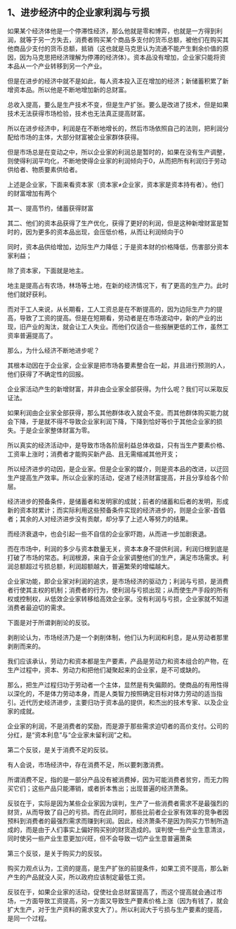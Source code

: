 <h2>1、<b>进步经济中的企业家利润与亏损</b></h2><p data-pid="KfP0L4FE">如果某个经济体他是一个停滞性经济，那么他就是零和博弈，也就是一方得到利润，就等于另一方失去，消费者购买某个商品多支付的货币总额，被他们在购买其他商品少支付的货币总额，抵销（这也就是马克思认为流通不能产生剩余价值的原因，因为马克思把经济理解为停滞的经济体）。资本品没有增加，企业家只能将资本品从一个产业转移到另一个产业。</p><p data-pid="3dQWgjez">但是在进步的经济中就不是如此，每人资本投入正在增加的经济；新储蓄积累了新增资本品。所以他是不断地增加新的总财富。</p><p data-pid="siNe5CtN">总收入提高，要么是生产技术不变，但是生产扩张。要么是改进了技术，但是如果技术无法获得市场检验，技术也无法真正提高财富。</p><p data-pid="LeVp4xWh">所以在进步经济中，利润是在不断地增长的，然后市场依照自己的法则，把利润分配给市场的主体，大部分财富被企业家群体获得。</p><p data-pid="QV2QZfEL">但是市场总是在变动之中，所以企业家的利润总是暂时的，如果在没有生产调整，则使得利润平均化，不断地使得企业家的利润倾向于0，从而把所有利润归于劳动供给者、物质要素供给者。</p><p data-pid="U1ctrgXM">上述是企业家，下面来看资本家（资本家≠企业家，资本家是资本持有者）。他们的财富增加有两个</p><p data-pid="hi44RHEj">其一、提高节约，储蓄获得财富</p><p data-pid="lZXBoGGr">其二、他们的资本品获得了生产优化，获得了更好的利润，但是这种新增财富是暂时的，因为更多的资本品出现，会压低价格，从而让利润倾向于0</p><p data-pid="f3liz1tV">同时，资本品供给增加，边际生产力降低；于是资本财的价格降低，伤害部分资本家利益；</p><p data-pid="IhlgsbaG">除了资本家，下面就是地主。</p><p data-pid="IzLLrRBZ">地主是提高占有农场，林场等土地，在新的经济情况下，有了更高的生产力。此时他们就好获利。</p><p data-pid="YcuUBpBA">而对于工人来说，从长期看，工人工资总是在不断提高的，因为边际生产力的提高，导致了工资的提高。但是在短期看，劳动者是在市场波动中，新的产业的出现，旧产业的淘汰，就会让工人失业。而他们仅适合一些报酬更低的工作，虽然工资率普遍提高了。</p><p data-pid="9lsGxg-D">那么，为什么经济不断地进步呢？</p><p data-pid="8_bacUV6">其根本动因在于企业家，企业家是把市场各要素整合在一起，并且进行预测的人，他们获得了不确定性的回报。</p><p data-pid="jv0-KoLT">企业家活动产生的新增财富，并非由企业家全部获得。为什么呢？我们可以采取反证法。</p><p data-pid="Sagx9_U8">如果利润由企业家全部获得，那么其他群体收入就会不变。而其他群体购买能力就会下降，于是就不得不导致企业家利润下降，下降到恰好等价于其他企业家的损失。于是企业家整体财富为零。</p><p data-pid="3d5_ZfZB">所以真实的经济活动中，是导致市场各阶层利益总体收益，只有当生产要素价格、工资率上涨时；消费者才能购买新产品、且无需缩减其他开支；</p><p data-pid="r-ONHst1">所以经济进步的动因，是企业家。但是企业家的媒介，则是资本品的改进，以迂回生产提高生产效率。所以企业家的活动，促进了经济财富提高，并且分享给各个阶层。</p><p data-pid="LAxB5W16">经济进步的预备条件，是储蓄者和发明家的成就；前者的储蓄和后者的发明，形成新的资本财累计；而实际利用这些预备条件实现的经济进步的，则是企业家-首倡者；其余的人对经济进步没有贡献，却分享了上述人等努力的结果。</p><p data-pid="X7ll8_Q9">而经济衰退中，也会引起一些不自信的企业家吓跑，从而进一步加剧衰退。</p><p data-pid="xo0Ojhnt">而在市场中，利润的多少与资本数量无关，资本本身不提供利润，利润归根到底是打破了市场的常态。利润根源，来自于企业家调整他们的生产，满足市场需求。利润总额超过亏损总额，利润超额越大，普遍繁荣的增幅越大。</p><p data-pid="5EYAEvpt">企业家功能，即企业家对利润的追求，是市场经济的驱动力；利润与亏损，是消费者行使其主权的机制；消费者的行为，使利润与亏损出现；从而使生产手段的所有权或控制权，从低效企业家转移给高效企业家。没有利润与亏损，企业家就不知道消费者最迫切的需求。</p><p data-pid="DR0oTegk">下面是对于所谓剥削论的反驳。</p><p data-pid="ZwBvrbTh">剥削论认为，市场经济乃是一个剥削体制，他们认为利润和利息，是从劳动者那里剥削而来的。</p><p data-pid="RY869y8q">我们应该承认，劳动力和资本都是生产要素，产品是劳动力和资本组合的产物，在生产过程中，资本、劳动力和把他们凝聚起来的企业家，是不可或缺的。</p><p data-pid="fqoOC8qY">那么，把生产过程归功于劳动者一个主体，显然是有失偏颇的。使商品的有用性得以深化的，不是体力劳动本身，而是人类智力按照确定目标对体力劳动的适当指引。近代历史经济进步，主要归功于资本品的提供，和杰出的技术专家、以及企业家的成就。</p><p data-pid="0dbIJNJ7">企业家的利润，不是消费者的奖励，而是源于那些需求迫切者的高价支付。公司的分红，是“资本利息”与“企业家未留利润”之和。</p><p data-pid="tBc4fDnz">第二个反驳，是关于消费不足的反驳。</p><p data-pid="5FVGY0m8">有人会说，市场经济中，存在消费不足，所以要刺激消费。</p><p data-pid="1r6Lhg0D">所谓消费不足，指的是一部分产品没有被消费掉，因为可能消费者贫穷，而无力购买它们；这些产品只能滞销，或者折本售出；出现普遍的经济萧条。</p><p data-pid="uRMvJ58r">反驳在于，实际是因为某些企业家因为误判，生产了一些消费者需求不是最强烈的财货，从而导致了自己的亏损。而在此同时，那些比前者企业家有效率的竞争者因预料到消费者的最强烈需求而赚到利润。因此，经济萧条不是因为购买力节制所造成的，而是由于人们事实上偏好购买别的财货造成的。误判使一些产业生意清淡，同时使另一些产业生意更加兴旺，但不会导致一切产业生意普遍萧条</p><p data-pid="b_OYF17Q">第三个反驳，是关于购买力的反驳。</p><p data-pid="jHbWEQKr">购买力观点认为，工资的提高，是生产扩张的前提条件，如果工资不提高，那么新产生的产品就没人买，所以政府应该制定最低工资。</p><p data-pid="y-Yb5NXh">反驳在于，如果企业家的活动，促使社会总财富提高了，而这个提高就会通过市场，一方面导致工资提高，另一方面又导致生产要素价格上涨（因为有钱了，就会扩大生产，对于生产资料的需求变大了）。所以利润大于亏损与生产要素的提高，是同一个过程。</p><p></p><p></p><p></p><p></p><p></p><p></p>